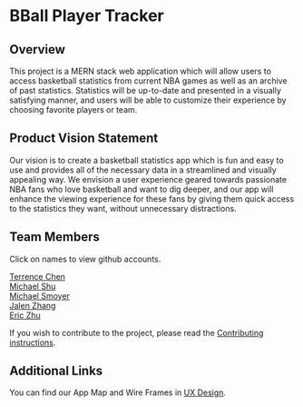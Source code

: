 # BBall Player Tracker

## Overview
This project is a MERN stack web application which will allow users to access basketball statistics from current NBA games as well as an archive of past statistics. Statistics will be up-to-date and presented in a visually satisfying manner, and users will be able to customize their experience by choosing favorite players or team. 

## Product Vision Statement
Our vision is to create a basketball statistics app which is fun and easy to use and provides all of the necessary data in a streamlined and visually appealing way. We envision a user experience geared towards passionate NBA fans who love basketball and want to dig deeper, and our app will enhance the viewing experience for these fans by giving them quick access to the statistics they want, without unnecessary distractions.

## Team Members
Click on names to view github accounts.

[Terrence Chen](https://github.com/tchen0125)\
[Michael Shu](https://github.com/michael-shu)\
[Michael Smoyer](https://github.com/mksmoyer)\
[Jalen Zhang](https://github.com/jialinzhang010)\
[Eric Zhu](https://github.com/Erikccc)

If you wish to contribute to the project, please read the [Contributing instructions](./CONTRIBUTING.md).

## Additional Links
You can find our App Map and Wire Frames in [UX Design](./UX-DESIGN.md).